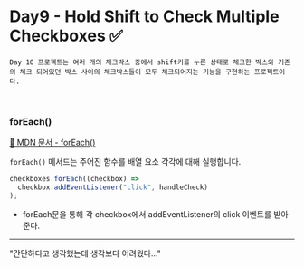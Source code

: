 # Day9 - Hold Shift to Check Multiple Checkboxes ✅

```
Day 10 프로젝트는 여러 개의 체크박스 중에서 shift키를 누른 상태로 체크한 박스와 기존의 체크 되어있던 박스 사이의 체크박스들이 모두 체크되어지는 기능을 구현하는 프로젝트이다.
```

<br>

### forEach()

[🔗 MDN 문서 - forEach()](https://developer.mozilla.org/ko/docs/Web/JavaScript/Reference/Global_Objects/Array/forEach)

`forEach()` 메서드는 주어진 함수를 배열 요소 각각에 대해 실행합니다.

```javascript
checkboxes.forEach((checkbox) =>
  checkbox.addEventListener("click", handleCheck)
);
```

- forEach문을 통해 각 checkbox에서 addEventListener의 click 이벤트를 받아준다.

---

"간단하다고 생각했는데 생각보다 어려웠다..."

